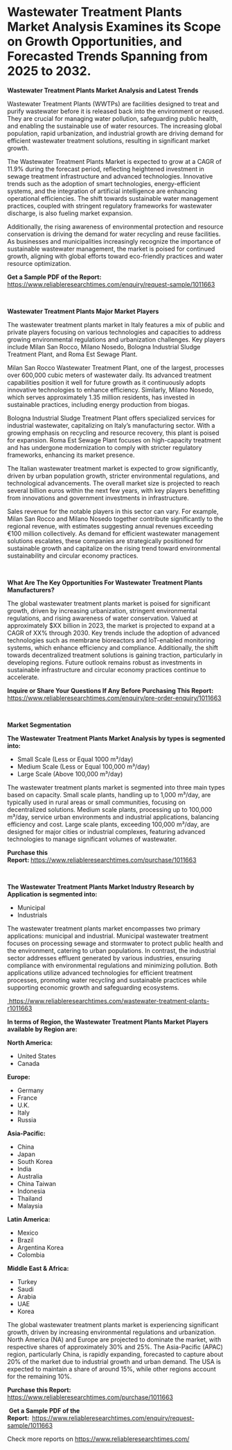 <p><h1>Wastewater Treatment Plants Market Analysis Examines its Scope on Growth Opportunities, and Forecasted Trends Spanning from 2025 to 2032.</h1></p><p><strong>Wastewater Treatment Plants Market Analysis and Latest Trends</strong></p>
<p><p>Wastewater Treatment Plants (WWTPs) are facilities designed to treat and purify wastewater before it is released back into the environment or reused. They are crucial for managing water pollution, safeguarding public health, and enabling the sustainable use of water resources. The increasing global population, rapid urbanization, and industrial growth are driving demand for efficient wastewater treatment solutions, resulting in significant market growth.</p><p>The Wastewater Treatment Plants Market is expected to grow at a CAGR of 11.9% during the forecast period, reflecting heightened investment in sewage treatment infrastructure and advanced technologies. Innovative trends such as the adoption of smart technologies, energy-efficient systems, and the integration of artificial intelligence are enhancing operational efficiencies. The shift towards sustainable water management practices, coupled with stringent regulatory frameworks for wastewater discharge, is also fueling market expansion. </p><p>Additionally, the rising awareness of environmental protection and resource conservation is driving the demand for water recycling and reuse facilities. As businesses and municipalities increasingly recognize the importance of sustainable wastewater management, the market is poised for continued growth, aligning with global efforts toward eco-friendly practices and water resource optimization.</p></p>
<p><strong>Get a Sample PDF of the Report:&nbsp;</strong> <a href="https://www.reliableresearchtimes.com/enquiry/request-sample/1011663?utm_campaign=2263&utm_medium=2&utm_source=Github&utm_content=ia&utm_term=06032025&utm_id=wastewater-treatment-plants">https://www.reliableresearchtimes.com/enquiry/request-sample/1011663</a></p>
<p>&nbsp;</p>
<p><strong>Wastewater Treatment Plants Major Market Players</strong></p>
<p><p>The wastewater treatment plants market in Italy features a mix of public and private players focusing on various technologies and capacities to address growing environmental regulations and urbanization challenges. Key players include Milan San Rocco, Milano Nosedo, Bologna Industrial Sludge Treatment Plant, and Roma Est Sewage Plant.</p><p>Milan San Rocco Wastewater Treatment Plant, one of the largest, processes over 600,000 cubic meters of wastewater daily. Its advanced treatment capabilities position it well for future growth as it continuously adopts innovative technologies to enhance efficiency. Similarly, Milano Nosedo, which serves approximately 1.35 million residents, has invested in sustainable practices, including energy production from biogas.</p><p>Bologna Industrial Sludge Treatment Plant offers specialized services for industrial wastewater, capitalizing on Italy’s manufacturing sector. With a growing emphasis on recycling and resource recovery, this plant is poised for expansion. Roma Est Sewage Plant focuses on high-capacity treatment and has undergone modernization to comply with stricter regulatory frameworks, enhancing its market presence.</p><p>The Italian wastewater treatment market is expected to grow significantly, driven by urban population growth, stricter environmental regulations, and technological advancements. The overall market size is projected to reach several billion euros within the next few years, with key players benefitting from innovations and government investments in infrastructure.</p><p>Sales revenue for the notable players in this sector can vary. For example, Milan San Rocco and Milano Nosedo together contribute significantly to the regional revenue, with estimates suggesting annual revenues exceeding €100 million collectively. As demand for efficient wastewater management solutions escalates, these companies are strategically positioned for sustainable growth and capitalize on the rising trend toward environmental sustainability and circular economy practices.</p></p>
<p>&nbsp;</p>
<p><strong>What Are The Key Opportunities For Wastewater Treatment Plants Manufacturers?</strong></p>
<p><p>The global wastewater treatment plants market is poised for significant growth, driven by increasing urbanization, stringent environmental regulations, and rising awareness of water conservation. Valued at approximately $XX billion in 2023, the market is projected to expand at a CAGR of XX% through 2030. Key trends include the adoption of advanced technologies such as membrane bioreactors and IoT-enabled monitoring systems, which enhance efficiency and compliance. Additionally, the shift towards decentralized treatment solutions is gaining traction, particularly in developing regions. Future outlook remains robust as investments in sustainable infrastructure and circular economy practices continue to accelerate.</p></p>
<p><strong>Inquire or Share Your Questions If Any Before Purchasing This Report:</strong> <a href="https://www.reliableresearchtimes.com/enquiry/pre-order-enquiry/1011663?utm_campaign=2263&utm_medium=2&utm_source=Github&utm_content=ia&utm_term=06032025&utm_id=wastewater-treatment-plants">https://www.reliableresearchtimes.com/enquiry/pre-order-enquiry/1011663</a></p>
<p>&nbsp;</p>
<p><strong>Market Segmentation</strong></p>
<p><strong>The Wastewater Treatment Plants Market Analysis by types is segmented into:</strong></p>
<p><ul><li>Small Scale (Less or Equal 1000 m³/day)</li><li>Medium Scale (Less or Equal 100,000 m³/day)</li><li>Large Scale (Above 100,000 m³/day)</li></ul></p>
<p><p>The wastewater treatment plants market is segmented into three main types based on capacity. Small scale plants, handling up to 1,000 m³/day, are typically used in rural areas or small communities, focusing on decentralized solutions. Medium scale plants, processing up to 100,000 m³/day, service urban environments and industrial applications, balancing efficiency and cost. Large scale plants, exceeding 100,000 m³/day, are designed for major cities or industrial complexes, featuring advanced technologies to manage significant volumes of wastewater.</p></p>
<p><strong>Purchase this Report:&nbsp;</strong><a href="https://www.reliableresearchtimes.com/purchase/1011663?utm_campaign=2263&utm_medium=2&utm_source=Github&utm_content=ia&utm_term=06032025&utm_id=wastewater-treatment-plants">https://www.reliableresearchtimes.com/purchase/1011663</a></p>
<p>&nbsp;</p>
<p><strong>The Wastewater Treatment Plants Market Industry Research by Application is segmented into:</strong></p>
<p><ul><li>Municipal</li><li>Industrials</li></ul></p>
<p><p>The wastewater treatment plants market encompasses two primary applications: municipal and industrial. Municipal wastewater treatment focuses on processing sewage and stormwater to protect public health and the environment, catering to urban populations. In contrast, the industrial sector addresses effluent generated by various industries, ensuring compliance with environmental regulations and minimizing pollution. Both applications utilize advanced technologies for efficient treatment processes, promoting water recycling and sustainable practices while supporting economic growth and safeguarding ecosystems.</p></p>
<p><a href="https://www.reliableresearchtimes.com/wastewater-treatment-plants-r1011663?utm_campaign=2263&utm_medium=2&utm_source=Github&utm_content=ia&utm_term=06032025&utm_id=wastewater-treatment-plants">&nbsp;https://www.reliableresearchtimes.com/wastewater-treatment-plants-r1011663</a></p>
<p><strong>In terms of Region, the Wastewater Treatment Plants Market Players available by Region are:</strong></p>
<p>
    <p> <strong> North America: </strong>
        <ul>
            <li>United States</li>
            <li>Canada</li>
        </ul>
        </p> 
    <p> <strong> Europe: </strong>
        <ul>
            <li>Germany</li>
            <li>France</li>
            <li>U.K.</li>
            <li>Italy</li>
            <li>Russia</li>
        </ul>
        </p> 
    <p> <strong> Asia-Pacific: </strong>
        <ul>
            <li>China</li>
            <li>Japan</li>
            <li>South Korea</li>
            <li>India</li>
            <li>Australia</li>
            <li>China Taiwan</li>
            <li>Indonesia</li>
            <li>Thailand</li>
            <li>Malaysia</li>
        </ul>
        </p> 
    <p> <strong> Latin America: </strong>
        <ul>
            <li>Mexico</li>
            <li>Brazil</li>
            <li>Argentina Korea</li>
            <li>Colombia</li>
        </ul>
        </p> 
    <p> <strong> Middle East & Africa: </strong>
        <ul>
            <li>Turkey</li>
            <li>Saudi</li>
            <li>Arabia</li>
            <li>UAE</li>
            <li>Korea</li>
        </ul>
    </p>
    </p>
<p><p>The global wastewater treatment plants market is experiencing significant growth, driven by increasing environmental regulations and urbanization. North America (NA) and Europe are projected to dominate the market, with respective shares of approximately 30% and 25%. The Asia-Pacific (APAC) region, particularly China, is rapidly expanding, forecasted to capture about 20% of the market due to industrial growth and urban demand. The USA is expected to maintain a share of around 15%, while other regions account for the remaining 10%.</p></p>
<p><strong>Purchase this Report: </strong><a href="https://www.reliableresearchtimes.com/purchase/1011663?utm_campaign=2263&utm_medium=2&utm_source=Github&utm_content=ia&utm_term=06032025&utm_id=wastewater-treatment-plants">https://www.reliableresearchtimes.com/purchase/1011663</a></p>
<p>&nbsp;<strong>Get a Sample PDF of the Report:&nbsp;&nbsp;</strong><a href="https://www.reliableresearchtimes.com/enquiry/request-sample/1011663?utm_campaign=2263&utm_medium=2&utm_source=Github&utm_content=ia&utm_term=06032025&utm_id=wastewater-treatment-plants">https://www.reliableresearchtimes.com/enquiry/request-sample/1011663</a></p>
<p><strong></strong></p>
<p>Check more reports on <a href="https://www.reliableresearchtimes.com/?utm_campaign=2263&utm_medium=2&utm_source=Github&utm_content=ia&utm_term=06032025&utm_id=wastewater-treatment-plants">https://www.reliableresearchtimes.com/</a></p>